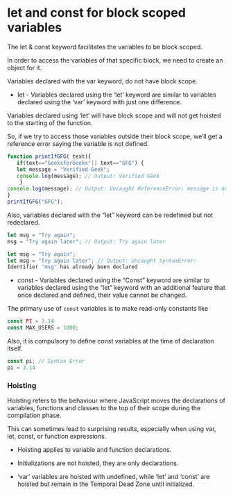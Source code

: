# let and const for block scoped variables

The let & const keyword facilitates the variables to be block scoped. 

In order to access the variables of that specific block, we need to create an object for it. 

Variables declared with the var keyword, do not have block scope.

- let - Variables declared using the ‘let’ keyword are similar to variables declared using the ‘var’ keyword with just one difference. 

Variables declared using ‘let’ will have block scope and will not get hoisted to the starting of the function. 

So, if we try to access those variables outside their block scope, we’ll get a reference error saying the variable is not defined.
```js
function printIfGFG( text){
   if(text=="GeeksforGeeks"|| text=="GFG") {
   let message = "Verified Geek";
   console.log(message); // Output: Verified Geek
    }
console.log(message); // Output: Uncaught ReferenceError: message is not defined
}
printIfGFG("GFG");
```
Also, variables declared with the “let” keyword can be redefined but not redeclared.
```js
let msg = "Try again";
msg = "Try again later"; // Output: Try again later
```
```js
let msg = "Try again";
let msg = "Try again later"; // Output: Uncaught SyntaxError: 
Identifier 'msg' has already been declared
```
- const - Variables declared using the “Const” keyword are similar to variables declared using the “let” keyword with an additional feature that once declared and defined, their value cannot be changed.

The primary use of `const` variables is to make read-only constants like
```js
const PI = 3.14
const MAX_USERS = 1000;
```
Also, it is compulsory to define const variables at the time of declaration itself.
```js
const pi; // Syntax Error
pi = 3.14
```

### Hoisting

Hoisting refers to the behaviour where JavaScript moves the declarations of variables, functions and classes to the top of their scope during the compilation phase. 

This can sometimes lead to surprising results, especially when using var, let, const, or function expressions.

- Hoisting applies to variable and function declarations.

- Initializations are not hoisted, they are only declarations.

- ‘var’ variables are hoisted with undefined, while ‘let’ and ‘const’ are hoisted but remain in the Temporal Dead Zone until initialized.